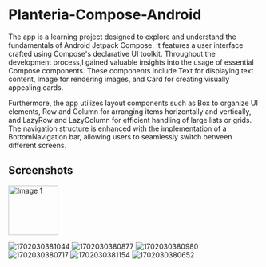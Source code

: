
# Planteria-Compose-Android

The app is a learning project designed to explore and understand the fundamentals of Android Jetpack Compose. It features a user interface crafted using Compose's declarative UI toolkit. Throughout the development process,I gained valuable insights into the usage of essential Compose components. These components include Text for displaying text content, Image for rendering images, and Card for creating visually appealing cards.

Furthermore, the app utilizes layout components such as Box to organize UI elements, Row and Column for arranging items horizontally and vertically, and LazyRow and LazyColumn for efficient handling of large lists or grids. The navigation structure is enhanced with the implementation of a BottomNavigation bar, allowing users to seamlessly switch between different screens.

## Screenshots
<img src="https://github.com/Bhupendrapatel98/Planteria-Compose-Android/assets/55411086/5509cace-02f4-44fa-a7ac-2cca1acdd6d3" alt="Image 1" width="100">

![1702030381044](https://github.com/Bhupendrapatel98/Planteria-Compose-Android/assets/55411086/5509cace-02f4-44fa-a7ac-2cca1acdd6d3)
![1702030380877](https://github.com/Bhupendrapatel98/Planteria-Compose-Android/assets/55411086/efea4b3b-82bf-448a-9511-bcbcdbe1e847)
![1702030380980](https://github.com/Bhupendrapatel98/Planteria-Compose-Android/assets/55411086/397a7a22-e993-4876-9149-379381c89c35)
![1702030380717](https://github.com/Bhupendrapatel98/Planteria-Compose-Android/assets/55411086/82da9f8b-28da-4d42-b7aa-25d619cb1e63)
![1702030381154](https://github.com/Bhupendrapatel98/Planteria-Compose-Android/assets/55411086/7de03a8d-435b-48ae-b033-8477ae5eea88)
![1702030380652](https://github.com/Bhupendrapatel98/Planteria-Compose-Android/assets/55411086/c170a62c-497d-4f17-abe4-5be86fd3f1d6)
